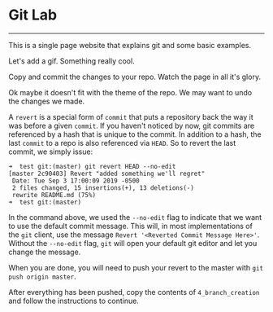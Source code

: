 # Git Lab
---

This is a single page website that explains git and some basic examples.

Let's add a gif. Something really cool.

Copy and commit the changes to your repo. Watch the page in all it's glory.

Ok maybe it doesn't fit with the theme of the repo. We may want to undo the 
changes we made.

A `revert` is a special form of `commit` that puts a repository back the way 
it was before a given `commit`. If you haven't noticed by now, git commits are 
referenced by a hash that is unique to the commit. In addition to a hash, the 
last `commit` to a repo is also referenced via `HEAD`. So to revert the last 
commit, we simply issue:

```
➜  test git:(master) git revert HEAD --no-edit 
[master 2c90403] Revert "added something we'll regret"
 Date: Tue Sep 3 17:00:09 2019 -0500
 2 files changed, 15 insertions(+), 13 deletions(-)
 rewrite README.md (75%)
➜  test git:(master)
```

In the command above, we used the `--no-edit` flag to indicate that we want to 
use the default commit message. This will, in most implementations of the `git`
client, use the message `Revert '<Reverted Commit Message Here>'`. Without the
`--no-edit` flag, `git` will open your default git editor and let you change
the message.

When you are done, you will need to push your revert to the master with
`git push origin master`.

After everything has been pushed, copy the contents of `4_branch_creation` and
follow the instructions to continue.